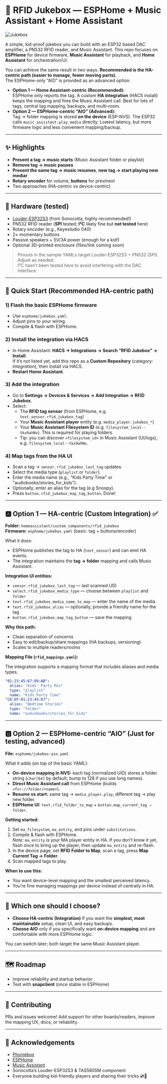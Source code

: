 # 🎵 RFID Jukebox — ESPHome + Music Assistant + Home Assistant

![Jukebox](owlbox.png)

A simple, kid-proof jukebox you can build with an ESP32 based DAC amplifier, a PN532 RFID reader, and Music Assistant.
This repo focuses on **ESPHome** for device firmware, **Music Assistant** for playback, and **Home Assistant** for orchestration/UI.

You can achieve the same result in two ways. **Recommended is the HA-centric path (easier to manage, fewer moving parts).**  
The ESPHome-only “AIO” is provided as an advanced option.

- **Option 1 — Home Assistant-centric (Recommended):**  
  ESPHome only reports the tag. A custom **HA integration** (HACS install) keeps the mapping and fires the Music Assistant call. Best for lots of tags, central tag mapping, backups, and multi-room.
- **Option 2 — ESPHome-centric “AIO” (Advanced):**  
  Tag → folder mapping is stored **on the device** (ESP-NVS). The ESP32 calls `music_assistant.play_media` directly. Lowest latency, but more firmware logic and less convenient mapping/backup.

---

## ✨ Highlights

- **Present a tag → music starts** (Music Assistant folder or playlist)
- **Remove tag → music pauses**
- **Present the same tag → music resumes**, **new tag → start playing new mediar**
- **Rotary encoder** for volume, **buttons** for prev/next
- Two approaches (HA-centric vs device-centric)

---

## 🧱 Hardware (tested)

- [Louder-ESP32S3](https://sonocotta.com/louder-esp32/) (from Sonocotta, highly recommended!)
- PN532 RFID reader (**SPI** tested; **I²C** likely fine but **not tested** here)  
- Rotary encoder (e.g., Keyestudio 040)  
- 2× momentary buttons  
- Passive speakers + 5V/3A power (enough for a kid!)
- Optional 3D-printed enclosure (files/link coming soon)

> Pinouts in the sample YAMLs target Louder-ESP32S3 + PN532 (SPI). Adjust as needed.  
> I²C hasn’t been tested here to avoid interfering with the DAC interface.

---

## 🚀 Quick Start (Recommended HA-centric path)

### 1) Flash the basic ESPHome firmware
- Use `esphome/jukebox.yaml`.
- Adjust pins to your wiring.
- Compile & flash with ESPHome.

### 2) Install the integration via HACS
- In Home Assistant: **HACS → Integrations → Search “RFID Jukebox” → Install**.  
  If it’s not listed yet, add this repo as a **Custom Repository** (category: *Integration*), then install via HACS.
- **Restart Home Assistant**.

### 3) Add the integration
- Go to **Settings → Devices & Services → Add Integration → RFID Jukebox**.
- Select:
  - The **RFID tag sensor** (from ESPHome, e.g. `text_sensor.rfid_jukebox_tag`)
  - Your **Music Assistant player** entity (e.g. `media_player.jukebox_*`)
  - Your **Music Assistant Filesystem ID** (e.g. `filesystem_local--tkx9ahNv`). This is required for playing folders.
  - Tip: you can discover `<filesystem_id>` in Music Assistant (UI/logs), e.g. `filesystem_local--tkx9ahNv`.


### 4) Map tags from the HA UI
- Scan a tag → `sensor.rfid_jukebox_last_tag` updates.
- Select the media type (`playlist` or `folder`).
- Enter the media name (e.g., "Kids Party Time" or "audiobooks/stories_for_kids").
- Optionally, enter an alias for the tag (e.g Snoopy).
- Press `button.rfid_jukebox_map_tag_button`. Done!


---

## 🅰️ Option 1 — HA-centric (Custom Integration) ✅

**Folder:** `homeassistant/custom_components/rfid_jukebox`  
**Firmware:** `esphome/jukebox.yaml` (basic: tag + buttons/encoder)

What it does:
- ESPHome publishes the tag to HA (`text_sensor`) and can emit HA events.
- The integration maintains the **tag → folder** mapping and calls Music Assistant.

**Integration UI entities:**
- `sensor.rfid_jukebox_last_tag` — last scanned UID
- `select.rfid_jukebox_media_type` — choose between `playlist` and `folder`
- `text.rfid_jukebox_media_name_to_map` — enter the name of the media
- `text.rfid_jukebox_alias` — optionally, provide a friendly name for the tag
- `button.rfid_jukebox_map_tag_button` — save the mapping

**Why this path:**
- Clean separation of concerns
- Easy to edit/backup/share mappings (HA backups, versioning)
- Scales to multiple readers/rooms

**Mapping File (`rfid_mappings.yaml`):**

The integration supports a mapping format that includes aliases and media types.

```yaml
"01:23:45:67:89:AB":
  alias: "Kids' Party Mix"
  type: "playlist"
  name: "Kids Party Time"
"CD:EF:01:23:45:67":
  alias: "Bedtime Stories"
  type: "folder"
  name: "audiobooks/stories_for_kids"
```
---

## 🅱️ Option 2 — ESPHome-centric “AIO” (Just for testing, advanced)

**File:** `esphome/jukebox-aio.yaml`

What it adds (on top of the basic YAML):
- **On-device mapping in NVS:** each tag (normalized UID) stores a folder string (`char[64]` by default; bump to 128 if you use long names).
- **Direct Music Assistant call** from ESPHome (builds `<fs>://folder/<name>`).
- **Resume vs start:** same tag → `media_player.play`, different tag → play new folder.
- **ESPHome UI:** `text.rfid_folder_to_map` + `button.map_current_tag → folder`.

**Getting started:**
1. Set `ma_filesystem`, `ma_entity`, and pins under `substitutions`.
2. Compile & flash with ESPHome.  
   *Note:* `ma_entity` is your MA player entity in HA. If you don’t know it yet, flash once to bring up the player, then update `ma_entity` and re-flash.
3. In the device page, set **RFID Folder to Map**, scan a tag, press **Map Current Tag → Folder**.
4. Scan mapped tags to play.

**When to use this:**
- You want device-level mapping and the smallest perceived latency.
- You’re fine managing mappings per device instead of centrally in HA.

---

## 🤔 Which one should I choose?

- **Choose HA-centric (Integration)** if you want the **simplest, most maintainable** setup, clean UI, and easy backups.  
- **Choose AIO** only if you specifically want **on-device mapping** and are comfortable with more ESPHome logic.

You can switch later; both target the same Music Assistant player.

---

## 🗺️ Roadmap

- Improve reliability and startup behavior
- Test with **snapclient** (once stable in ESPHome)

---

## 🤝 Contributing

PRs and issues welcome! Add support for other boards/readers, improve the mapping UX, docs, or reliability.

---

## 🙏 Acknowledgements

- [Phoniebox](https://phoniebox.de/index-en.html)
- [ESPHome](https://esphome.io/)
- [Music Assistant](https://music-assistant.io/)
- Sonocotta’s Louder-ESP32S3 & TAS5805M component
- Everyone building kid-friendly players and sharing their tricks 💿🧸
